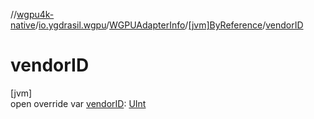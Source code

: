 //[wgpu4k-native](../../../../index.md)/[io.ygdrasil.wgpu](../../index.md)/[WGPUAdapterInfo](../index.md)/[[jvm]ByReference](index.md)/[vendorID](vendor-i-d.md)

# vendorID

[jvm]\
open override var [vendorID](vendor-i-d.md): [UInt](https://kotlinlang.org/api/core/kotlin-stdlib/kotlin/-u-int/index.html)